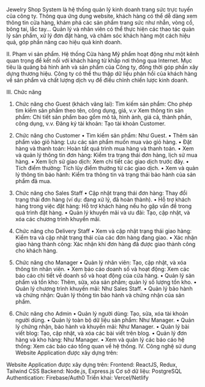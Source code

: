 Jewelry Shop System là hệ thống quản lý kinh doanh trang sức trực tuyến của công ty. Thông qua ứng dụng website, khách hàng có thể dễ dàng xem thông tin cửa hàng, khám phá các sản phẩm trang sức như nhẫn, vòng cổ, bông tai, lắc tay... Quản lý và nhân viên có thể thực hiện các thao tác quản lý sản phẩm, xử lý đơn đặt hàng, và chăm sóc khách hàng một cách hiệu quả, góp phần nâng cao hiệu quả kinh doanh.

II. Phạm vi sản phẩm.
  Hệ thống Cửa hàng Mỹ phẩm hoạt động như một kênh quan trọng để kết nối với khách hàng từ khắp nơi thông qua Internet. Mục tiêu là quảng bá hình ảnh và sản phẩm của Công ty, đồng thời góp phần xây dựng thương       hiệu. Công ty có thể thu thập dữ liệu phản hồi của khách hàng về sản phẩm và chất lượng dịch vụ để điều chỉnh chiến lược kinh doanh.

III. Chức năng

1. Chức năng cho Guest (khách vãng lai):
Tìm kiếm sản phẩm: Cho phép tìm kiếm sản phẩm theo tên, công dụng, giá, v.v
Xem thông tin sản phẩm: Chi tiết sản phẩm bao gồm mô tả, hình ảnh, giá cả, thành phần, công dụng, v.v.
Đăng ký tài khoản: Tạo tài khoản Customer.

3. Chức năng cho Customer
• Tìm kiếm sản phẩm: Như Guest. • Thêm sản phẩm vào giỏ hàng: Lưu các sản phẩm muốn mua vào giỏ hàng.
• Đặt hàng và thanh toán: Hoàn tất quá trình mua hàng và thanh toán. • Xem và quản lý thông tin đơn hàng: Kiểm tra trạng thái đơn hàng, lịch sử mua hàng.
• Xem lịch sử giao dịch: Xem chi tiết các giao dịch trước đây. • Tích điểm thưởng: Tích lũy điểm thưởng từ các giao dịch.
• Xem và quản lý thông tin bảo hành: Kiểm tra thông tin và trạng thái bảo hành của sản phẩm đã mua.

5. Chức năng cho Sales Staff
• Cập nhật trạng thái đơn hàng: Thay đổi trạng thái đơn hàng (ví dụ: đang xử lý, đã hoàn thành).
 • Hỗ trợ khách hàng trong việc đặt hàng: Hỗ trợ khách hàng nếu họ gặp vấn đề trong quá trình đặt hàng.
 • Quản lý khuyến mãi và ưu đãi: Tạo, cập nhật, và xóa các chương trình khuyến mãi.

7. Chức năng cho Delivery Staff
• Xem và cập nhật trạng thái giao hàng: Kiểm tra và cập nhật trạng thái của các đơn hàng đang giao.
• Xác nhận giao hàng thành công: Xác nhận khi đơn hàng đã được giao thành công cho khách hàng.

9. Chức năng cho Manager
• Quản lý nhân viên: Tạo, cập nhật, và xóa thông tin nhân viên.
• Xem báo cáo doanh số và hoạt động: Xem các báo cáo chi tiết về doanh số và hoạt động của cửa hàng.
• Quản lý sản phẩm và tồn kho: Thêm, sửa, xóa sản phẩm; quản lý số lượng tồn kho. • Quản lý chương trình khuyến mãi: Như Sales Staff.
• Quản lý bảo hành và chứng nhận: Quản lý thông tin bảo hành và chứng nhận của sản phẩm.

11. Chức năng cho Admin
• Quản lý người dùng: Tạo, sửa, xóa tài khoản người dùng.
• Quản lý toàn bộ dữ liệu sản phẩm: Như Manager.
• Quản lý chứng nhận, bảo hành và khuyến mãi: Như Manager.
• Quản lý bài viết blog: Tạo, cập nhật, và xóa các bài viết trên blog.
• Quản lý đơn hàng và kho hàng: Như Manager.
• Xem và quản lý các báo cáo hệ thống: Xem các báo cáo tổng quan về hệ thống.
IV. Công nghệ sử dung Website Application được xây dựng trên:

Website Application được xây dựng trên:
Frontend: ReactJS, Redux, Tailwind CSS
Backend: Node.js, Express.js
Cơ sở dữ liệu: PostgreSQL
Authentication: Firebase/Auth0
Triển khai: Vercel/Netlify

